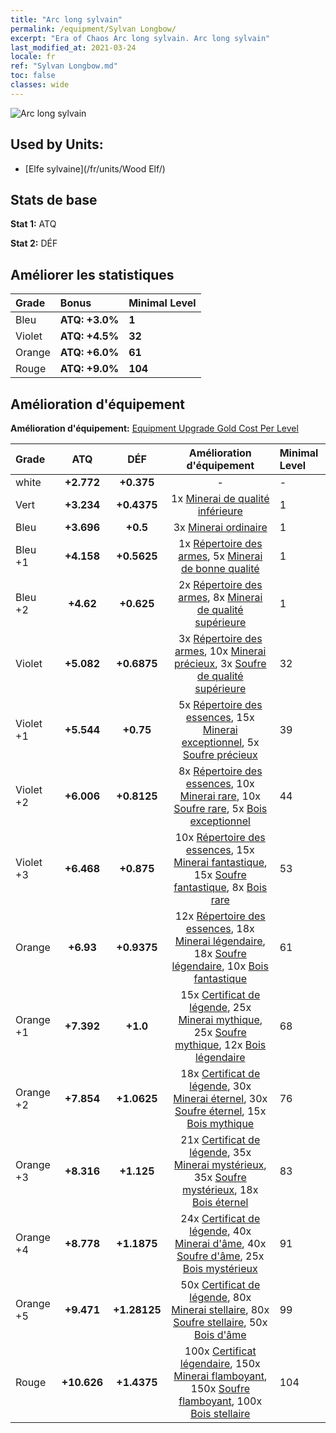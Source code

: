```yaml
---
title: "Arc long sylvain"
permalink: /equipment/Sylvan Longbow/
excerpt: "Era of Chaos Arc long sylvain. Arc long sylvain"
last_modified_at: 2021-03-24
locale: fr
ref: "Sylvan Longbow.md"
toc: false
classes: wide
---
```


  ![Arc long sylvain](/images/e/e_2031.png)

## Used by Units:

* [Elfe sylvaine](/fr/units/Wood Elf/) 


## Stats de base
 **Stat 1:** ATQ

 **Stat 2:** DÉF

## Améliorer les statistiques

  |     Grade    |   Bonus | Minimal Level | 
  |:-------------|:--------|:--------------| 
  | Bleu | **ATQ: +3.0%** | **1** | 
  | Violet | **ATQ: +4.5%** | **32** | 
  | Orange | **ATQ: +6.0%** | **61** | 
  | Rouge | **ATQ: +9.0%** | **104** | 


## Amélioration d'équipement
 **Amélioration d'équipement:** [Equipment Upgrade Gold Cost Per Level](/equipment/EquipmentUpgradeCostPerLevel/) 

  |          Grade      | ATQ | DÉF | Amélioration d'équipement | Minimal Level |
  |:--------------------|:---------:|:---------:|:----------------:|:--------------|
  | white | **+2.772** | **+0.375** | - | - |
  | Vert | **+3.234** | **+0.4375** | 1x [Minerai de qualité inférieure](/fr/Items/mat_1/) | 1 |
  | Bleu | **+3.696** | **+0.5** | 3x [Minerai ordinaire](/fr/Items/mat_6/) | 1 |
  | Bleu +1 | **+4.158** | **+0.5625** | 1x [Répertoire des armes](/fr/Items/mat_18/), 5x [Minerai de bonne qualité](/fr/Items/mat_12/) | 1 |
  | Bleu +2 | **+4.62** | **+0.625** | 2x [Répertoire des armes](/fr/Items/mat_25/), 8x [Minerai de qualité supérieure](/fr/Items/mat_19/) | 1 |
  | Violet | **+5.082** | **+0.6875** | 3x [Répertoire des armes](/fr/Items/mat_32/), 10x [Minerai précieux](/fr/Items/mat_26/), 3x [Soufre de qualité supérieure](/fr/Items/mat_22/) | 32 |
  | Violet +1 | **+5.544** | **+0.75** | 5x [Répertoire des essences](/fr/Items/mat_39/), 15x [Minerai exceptionnel](/fr/Items/mat_33/), 5x [Soufre précieux](/fr/Items/mat_29/) | 39 |
  | Violet +2 | **+6.006** | **+0.8125** | 8x [Répertoire des essences](/fr/Items/mat_46/), 10x [Minerai rare](/fr/Items/mat_40/), 10x [Soufre rare](/fr/Items/mat_43/), 5x [Bois exceptionnel](/fr/Items/mat_34/) | 44 |
  | Violet +3 | **+6.468** | **+0.875** | 10x [Répertoire des essences](/fr/Items/mat_53/), 15x [Minerai fantastique](/fr/Items/mat_47/), 15x [Soufre fantastique](/fr/Items/mat_50/), 8x [Bois rare](/fr/Items/mat_41/) | 53 |
  | Orange | **+6.93** | **+0.9375** | 12x [Répertoire des essences](/fr/Items/mat_60/), 18x [Minerai légendaire](/fr/Items/mat_54/), 18x [Soufre légendaire](/fr/Items/mat_57/), 10x [Bois fantastique](/fr/Items/mat_48/) | 61 |
  | Orange +1 | **+7.392** | **+1.0** | 15x [Certificat de légende](/fr/Items/mat_67/), 25x [Minerai mythique](/fr/Items/mat_61/), 25x [Soufre mythique](/fr/Items/mat_64/), 12x [Bois légendaire](/fr/Items/mat_55/) | 68 |
  | Orange +2 | **+7.854** | **+1.0625** | 18x [Certificat de légende](/fr/Items/mat_74/), 30x [Minerai éternel](/fr/Items/mat_68/), 30x [Soufre éternel](/fr/Items/mat_71/), 15x [Bois mythique](/fr/Items/mat_62/) | 76 |
  | Orange +3 | **+8.316** | **+1.125** | 21x [Certificat de légende](/fr/Items/mat_81/), 35x [Minerai mystérieux](/fr/Items/mat_75/), 35x [Soufre mystérieux](/fr/Items/mat_78/), 18x [Bois éternel](/fr/Items/mat_69/) | 83 |
  | Orange +4 | **+8.778** | **+1.1875** | 24x [Certificat de légende](/fr/Items/mat_88/), 40x [Minerai d'âme](/fr/Items/mat_82/), 40x [Soufre d'âme](/fr/Items/mat_85/), 25x [Bois mystérieux](/fr/Items/mat_76/) | 91 |
  | Orange +5 | **+9.471** | **+1.28125** | 50x [Certificat de légende](/fr/Items/mat_95/), 80x [Minerai stellaire](/fr/Items/mat_89/), 80x [Soufre stellaire](/fr/Items/mat_92/), 50x [Bois d'âme](/fr/Items/mat_83/) | 99 |
  | Rouge | **+10.626** | **+1.4375** | 100x [Certificat légendaire](/fr/Items/mat_102/), 150x [Minerai flamboyant](/fr/Items/mat_96/), 150x [Soufre flamboyant](/fr/Items/mat_99/), 100x [Bois stellaire](/fr/Items/mat_90/) | 104 |

